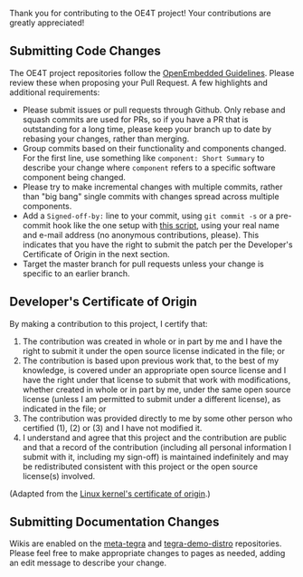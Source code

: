 Thank you for contributing to the OE4T project!  Your contributions are greatly
appreciated!


Submitting Code Changes
------------

The OE4T project repositories follow the [OpenEmbedded
Guidelines](https://www.openembedded.org/wiki/Commit_Patch_Message_Guidelines#Patch_Headers_and_Commit_Messages).
Please review these when proposing your Pull Request.  A few highlights and
additional requirements:
* Please submit issues or pull requests through Github.  Only rebase and squash
commits are used for PRs, so if you have a PR that is outstanding for a long
time, please keep your branch up to date by rebasing your changes, rather than
merging.
* Group commits based on their functionality and components changed.  For the
first line, use something like `component: Short Summary` to describe your
change where `component` refers to a specific software component being changed.
* Please try to make incremental changes with multiple commits, rather than "big
bang" single commits with changes spread across multiple components.
* Add a `Signed-off-by:` line to your commit, using `git commit -s` or a
pre-commit hook like the one setup with [this script](https://github.com/OE4T/tegra-demo-distro/blob/master/scripts-setup/setup-git-hooks),
using your real name and e-mail address (no anonymous contributions, please).
This indicates that you have the right to submit the patch per the
Developer's Certificate of Origin in the next section.
* Target the master branch for pull requests unless your change is specific
to an earlier branch.

## Developer's Certificate of Origin
By making a contribution to this project, I certify that:
1. The contribution was created in whole or in part by me and I have the right
to submit it under the open source license indicated in the file; or
2. The contribution is based upon previous work that, to the best of my
knowledge, is covered under an appropriate open source license and I have the
right under that license to submit that work with modifications, whether
created in whole or in part by me, under the same open source license
(unless I am permitted to submit under a different license),
as indicated in the file; or
3. The contribution was provided directly to me by some other person who
certified (1), (2) or (3) and I have not modified it.
4. I understand and agree that this project and the contribution are public and
that a record of the contribution (including all personal information I submit
with it, including my sign-off) is maintained indefinitely and may be
redistributed consistent with this project or the open source license(s)
involved.

(Adapted from the [Linux kernel's certificate of origin](https://www.kernel.org/doc/html/latest/process/submitting-patches.html#developer-s-certificate-of-origin-1-1).)


Submitting Documentation Changes
------------

Wikis are enabled on the [meta-tegra](https://github.com/OE4T/meta-tegra) and
[tegra-demo-distro](https://github.com/OE4T/tegra-demo-distro) repositories.
Please feel free to make appropriate changes to pages as needed, adding an edit
message to describe your change.
